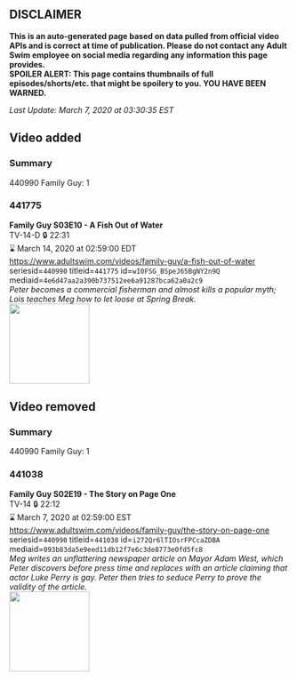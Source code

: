 ## DISCLAIMER
**This is an auto-generated page based on data pulled from official video APIs and is correct at time of publication. Please do not contact any Adult Swim employee on social media regarding any information this page provides.**  
**SPOILER ALERT: This page contains thumbnails of full episodes/shorts/etc. that might be spoilery to you. YOU HAVE BEEN WARNED.**  

_Last Update: March 7, 2020 at 03:30:35 EST_
## Video added
### Summary
440990 Family Guy: 1  
### 441775
**Family Guy S03E10 - A Fish Out of Water**  
TV-14-D 🔒 22:31  
⌛ March 14, 2020 at 02:59:00 EDT  
https://www.adultswim.com/videos/family-guy/a-fish-out-of-water  
seriesid=`440990` titleid=`441775` id=`wI0FSG_BSpeJ65BgNY2n9Q` mediaid=`4e6d47aa2a390b737512ee6a91287bca62a0a2c9`  
_Peter becomes a commercial fisherman and almost kills a popular myth; Lois teaches Meg how to let loose at Spring Break._  
<a href="https://i.cdn.turner.com/adultswim/big/image-upload/thumbnails/thumb-2_image-152778939272717.jpg"><img src="https://i.cdn.turner.com/adultswim/big/image-upload/thumbnails/thumb-2_image-152778939272717.jpg" height="144px" /></a>
## Video removed
### Summary
440990 Family Guy: 1  
### 441038
**Family Guy S02E19 - The Story on Page One**  
TV-14 🔒 22:12  
⌛ March 7, 2020 at 02:59:00 EST  
https://www.adultswim.com/videos/family-guy/the-story-on-page-one  
seriesid=`440990` titleid=`441038` id=`i272Qr6lTIOsrFPCcaZDBA` mediaid=`093b83da5e9eed11db12f7e6c3de8773e0fd5fc8`  
_Meg writes an unflattering newspaper article on Mayor Adam West, which Peter discovers before press time and replaces with an article claiming that actor Luke Perry is gay. Peter then tries to seduce Perry to prove the validity of the article._  
<a href="https://i.cdn.turner.com/adultswim/big/image-upload/thumbnails/thumb-2_image-15276205100012.jpg"><img src="https://i.cdn.turner.com/adultswim/big/image-upload/thumbnails/thumb-2_image-15276205100012.jpg" height="144px" /></a>
